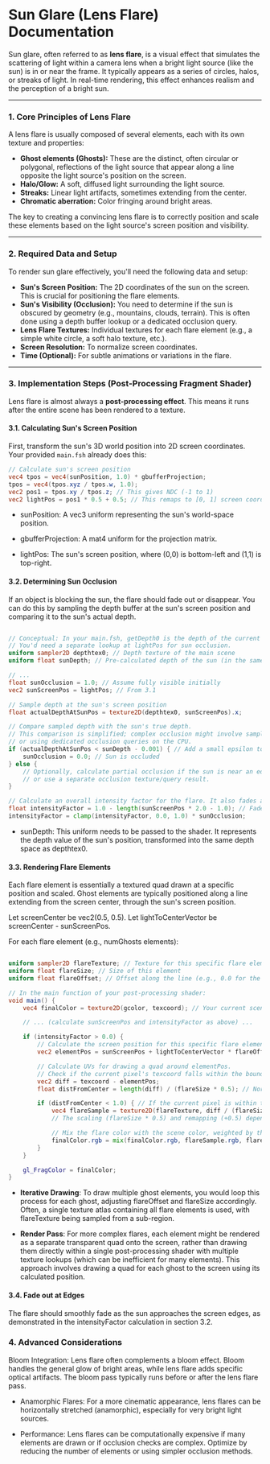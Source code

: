# Sun Glare (Lens Flare) Documentation

Sun glare, often referred to as **lens flare**, is a visual effect that simulates the scattering of light within a camera lens when a bright light source (like the sun) is in or near the frame. It typically appears as a series of circles, halos, or streaks of light. In real-time rendering, this effect enhances realism and the perception of a bright sun.

---

### 1. Core Principles of Lens Flare

A lens flare is usually composed of several elements, each with its own texture and properties:

* **Ghost elements (Ghosts):** These are the distinct, often circular or polygonal, reflections of the light source that appear along a line opposite the light source's position on the screen.
* **Halo/Glow:** A soft, diffused light surrounding the light source.
* **Streaks:** Linear light artifacts, sometimes extending from the center.
* **Chromatic aberration:** Color fringing around bright areas.

The key to creating a convincing lens flare is to correctly position and scale these elements based on the light source's screen position and visibility.

---

### 2. Required Data and Setup

To render sun glare effectively, you'll need the following data and setup:

* **Sun's Screen Position:** The 2D coordinates of the sun on the screen. This is crucial for positioning the flare elements.
* **Sun's Visibility (Occlusion):** You need to determine if the sun is obscured by geometry (e.g., mountains, clouds, terrain). This is often done using a depth buffer lookup or a dedicated occlusion query.
* **Lens Flare Textures:** Individual textures for each flare element (e.g., a simple white circle, a soft halo texture, etc.).
* **Screen Resolution:** To normalize screen coordinates.
* **Time (Optional):** For subtle animations or variations in the flare.

---

### 3. Implementation Steps (Post-Processing Fragment Shader)

Lens flare is almost always a **post-processing effect**. This means it runs after the entire scene has been rendered to a texture.

#### 3.1. Calculating Sun's Screen Position

First, transform the sun's 3D world position into 2D screen coordinates. Your provided `main.fsh` already does this:

```glsl
// Calculate sun's screen position
vec4 tpos = vec4(sunPosition, 1.0) * gbufferProjection;
tpos = vec4(tpos.xyz / tpos.w, 1.0);
vec2 pos1 = tpos.xy / tpos.z; // This gives NDC (-1 to 1)
vec2 lightPos = pos1 * 0.5 + 0.5; // This remaps to [0, 1] screen coordinates
```

- sunPosition: A vec3 uniform representing the sun's world-space position.

- gbufferProjection: A mat4 uniform for the projection matrix.

- lightPos: The sun's screen position, where (0,0) is bottom-left and (1,1) is top-right.

#### 3.2. Determining Sun Occlusion

If an object is blocking the sun, the flare should fade out or disappear. You can do this by sampling the depth buffer at the sun's screen position and comparing it to the sun's actual depth.

```glsl

// Conceptual: In your main.fsh, getDepth0 is the depth of the current pixel.
// You'd need a separate lookup at lightPos for sun occlusion.
uniform sampler2D depthtex0; // Depth texture of the main scene
uniform float sunDepth; // Pre-calculated depth of the sun (in the same depth space as depthtex0)

// ...
float sunOcclusion = 1.0; // Assume fully visible initially
vec2 sunScreenPos = lightPos; // From 3.1

// Sample depth at the sun's screen position
float actualDepthAtSunPos = texture2D(depthtex0, sunScreenPos).x;

// Compare sampled depth with the sun's true depth.
// This comparison is simplified; complex occlusion might involve sampling a larger area
// or using dedicated occlusion queries on the CPU.
if (actualDepthAtSunPos < sunDepth - 0.001) { // Add a small epsilon to avoid Z-fighting/shadow acne issues
    sunOcclusion = 0.0; // Sun is occluded
} else {
    // Optionally, calculate partial occlusion if the sun is near an edge
    // or use a separate occlusion texture/query result.
}

// Calculate an overall intensity factor for the flare. It also fades as the sun moves to screen edges.
float intensityFactor = 1.0 - length(sunScreenPos * 2.0 - 1.0); // Fades as sun goes towards corners
intensityFactor = clamp(intensityFactor, 0.0, 1.0) * sunOcclusion;

```

- sunDepth: This uniform needs to be passed to the shader. It represents the depth value of the sun's position, transformed into the same depth space as depthtex0.

#### 3.3. Rendering Flare Elements

Each flare element is essentially a textured quad drawn at a specific position and scaled. Ghost elements are typically positioned along a line extending from the screen center, through the sun's screen position.

Let screenCenter be vec2(0.5, 0.5).
Let lightToCenterVector be screenCenter - sunScreenPos.

For each flare element (e.g., numGhosts elements):

```glsl

uniform sampler2D flareTexture; // Texture for this specific flare element
uniform float flareSize; // Size of this element
uniform float flareOffset; // Offset along the line (e.g., 0.0 for the sun itself, 1.0 for the first ghost, etc.)

// In the main function of your post-processing shader:
void main() {
    vec4 finalColor = texture2D(gcolor, texcoord); // Your current scene rendered to gcolor

    // ... (calculate sunScreenPos and intensityFactor as above) ...

    if (intensityFactor > 0.0) {
        // Calculate the screen position for this specific flare element
        vec2 elementPos = sunScreenPos + lightToCenterVector * flareOffset;

        // Calculate UVs for drawing a quad around elementPos.
        // Check if the current pixel's texcoord falls within the bounds of the flare element.
        vec2 diff = texcoord - elementPos;
        float distFromCenter = length(diff) / (flareSize * 0.5); // Normalized distance from the element's center

        if (distFromCenter < 1.0) { // If the current pixel is within the flare element's radius
            vec4 flareSample = texture2D(flareTexture, diff / (flareSize * 0.5) * 0.5 + 0.5); // Sample the flare texture
            // The scaling (flareSize * 0.5) and remapping (+0.5) depends on your flare texture's UVs.

            // Mix the flare color with the scene color, weighted by the flare texture's alpha and intensityFactor
            finalColor.rgb = mix(finalColor.rgb, flareSample.rgb, flareSample.a * intensityFactor);
        }
    }

    gl_FragColor = finalColor;
}

```

- **Iterative Drawing**: To draw multiple ghost elements, you would loop this process for each ghost, adjusting flareOffset and flareSize accordingly. Often, a single texture atlas containing all flare elements is used, with flareTexture being sampled from a sub-region.

- **Render Pass**: For more complex flares, each element might be rendered as a separate transparent quad onto the screen, rather than drawing them directly within a single post-processing shader with multiple texture lookups (which can be inefficient for many elements). This approach involves drawing a quad for each ghost to the screen using its calculated position.


#### 3.4. Fade out at Edges

The flare should smoothly fade as the sun approaches the screen edges, as demonstrated in the intensityFactor calculation in section 3.2.

### 4. Advanced Considerations
Bloom Integration: Lens flare often complements a bloom effect. Bloom handles the general glow of bright areas, while lens flare adds specific optical artifacts. The bloom pass typically runs before or after the lens flare pass.

- Anamorphic Flares: For a more cinematic appearance, lens flares can be horizontally stretched (anamorphic), especially for very bright light sources.

- Performance: Lens flares can be computationally expensive if many elements are drawn or if occlusion checks are complex. Optimize by reducing the number of elements or using simpler occlusion methods.

